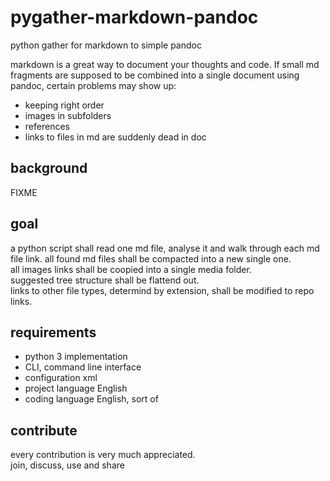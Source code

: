 # pygather-markdown-pandoc
python gather for markdown to simple pandoc

markdown is a great way to document your thoughts and code. 
If small md fragments are supposed to be combined into a single document using
pandoc, certain problems may show up: 

+ keeping right order
+ images in subfolders 
+ references 
+ links to files in md are suddenly dead in doc

## background

FIXME

## goal

a python script shall read one md file, analyse it and walk through each md file link. 
all found md files shall be compacted into a new single one.  
all images links shall be coopied into a single media folder.  
suggested tree structure shall be flattend out.  
links to other file types, determind by extension, shall be modified to repo links.

## requirements

+ python 3 implementation
+ CLI, command line interface
+ configuration xml
+ project language English
+ coding language English, sort of

## contribute

every contribution is very much appreciated.  
join, discuss, use and share 

